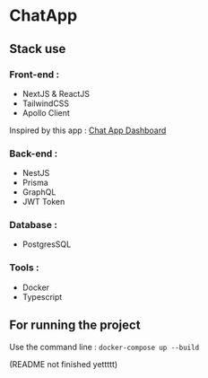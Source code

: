 # ChatApp

## Stack use

### Front-end :

- NextJS & ReactJS
- TailwindCSS
- Apollo Client

Inspired by this app : <a href="https://dribbble.com/shots/24323558-Chat-App-Dashboard">Chat App Dashboard</a>

### Back-end :

- NestJS
- Prisma
- GraphQL
- JWT Token

### Database :

- PostgresSQL

### Tools :

- Docker
- Typescript

## For running the project

Use the command line :
```docker-compose up --build```

(README not finished yettttt)